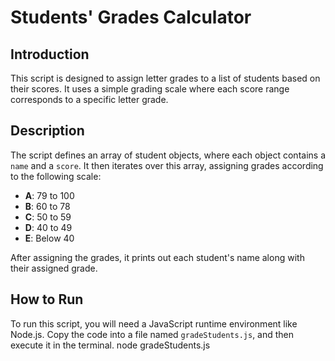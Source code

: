 # Students' Grades Calculator

## Introduction
This script is designed to assign letter grades to a list of students based on their scores. It uses a simple grading scale where each score range corresponds to a specific letter grade.

## Description
The script defines an array of student objects, where each object contains a `name` and a `score`. It then iterates over this array, assigning grades according to the following scale:
- **A**: 79 to 100
- **B**: 60 to 78
- **C**: 50 to 59
- **D**: 40 to 49
- **E**: Below 40

After assigning the grades, it prints out each student's name along with their assigned grade.

## How to Run
To run this script, you will need a JavaScript runtime environment like Node.js. Copy the code into a file named `gradeStudents.js`, and then execute it in the terminal.
node gradeStudents.js
